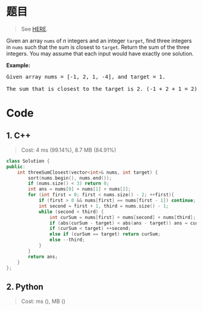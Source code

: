# 题目

> See [HERE](https://leetcode.com/problems/3sum-closest/).

<div><p>Given an array <code>nums</code> of <em>n</em> integers and an integer <code>target</code>, find three integers in <code>nums</code>&nbsp;such that the sum is closest to&nbsp;<code>target</code>. Return the sum of the three integers. You may assume that each input would have exactly one solution.</p>

<p><strong>Example:</strong></p>

<pre>Given array nums = [-1, 2, 1, -4], and target = 1.

The sum that is closest to the target is 2. (-1 + 2 + 1 = 2).
</pre>
</div>

# Code 

## 1. C++

> Cost: 4 ms (99.14%), 8.7 MB (84.91%)

```C++
class Solution {
public:
    int threeSumClosest(vector<int>& nums, int target) {
        sort(nums.begin(), nums.end());
        if (nums.size() < 3) return 0;
        int ans = nums[0] + nums[1] + nums[2];
        for (int first = 0; first < nums.size() - 2; ++first){
            if (first > 0 && nums[first] == nums[first - 1]) continue;
            int second = first + 1, third = nums.size() - 1;
            while (second < third) {
                int curSum = nums[first] + nums[second] + nums[third];
                if (abs(curSum - target) < abs(ans - target)) ans = curSum;
                if (curSum < target) ++second;
                else if (curSum == target) return curSum;
                else --third;
            }
        }
        return ans;
    }
};
```

## 2. Python

> Cost: ms (), MB ()

```python

```
